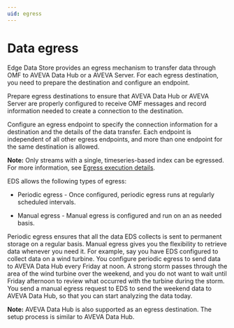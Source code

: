 ```yaml
---
uid: egress
---
```


# Data egress

Edge Data Store provides an egress mechanism to transfer data through OMF to AVEVA Data Hub or a AVEVA Server. For each egress destination, you need to prepare the destination and configure an endpoint.

Prepare egress destinations to ensure that AVEVA Data Hub or AVEVA Server are properly configured to receive OMF messages and record information needed to create a connection to the destination.

Configure an egress endpoint to specify the connection information for a destination and the details of the data transfer. Each endpoint is independent of all other egress endpoints, and more than one endpoint for the same destination is allowed.

**Note:** Only streams with a single, timeseries-based index can be egressed. For more information, see [Egress execution details](xref:EgressExecutionDetails).

EDS allows the following types of egress:

 - Periodic egress - Once configured, periodic egress runs at regularly scheduled intervals.
 
 - Manual egress - Manual egress is configured and run on an as needed basis.

Periodic egress ensures that all the data EDS collects is sent to permanent storage on a regular basis. Manual egress gives you the flexibility to retrieve data whenever you need it. For example, say you have EDS configured to collect data on a wind turbine. You configure periodic egress to send data to AVEVA Data Hub every Friday at noon. A strong storm passes through the area of the wind turbine over the weekend, and you do not want to wait until Friday afternoon to review what occurred with the turbine during the storm. You send a manual egress request to EDS to send the weekend data to AVEVA Data Hub, so that you can start analyzing the data today.

**Note:** AVEVA Data Hub is also supported as an egress destination. The setup process is similar to AVEVA Data Hub.

